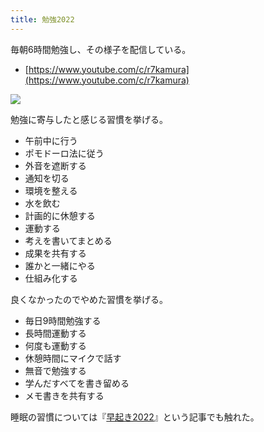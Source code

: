 ```yaml
---
title: 勉強2022
---
```

毎朝6時間勉強し、その様子を配信している。

*   [https://www.youtube.com/c/r7kamura](https://www.youtube.com/c/r7kamura)

![](https://lh3.googleusercontent.com/docs/ADP-6oFMcwEVkKtmanUtzLENiznGkQgxpWMqSP6W1xGmJ_6hyp91ey8Okvv4xaytxO_8Xkd8Ne6lKZ3nky_YtULcc_xhJmTUajE1v7znzZynbSCgshG2YeLbMOJE4or0KYsoeoMe3ME22fiStmry7sca4r4Kkj2bwlrbT8AegR4KFQq6d4vXshWXHlsAdLixiSJP7X_thXxsH6SFQBJSvRnREQaNyqxGS7a0VTbtkVQiks55R4UaHRZFNflMZHiBL9CEnNkWbxMm7eoG8kANWyxbx6ChcOmO4yaxy6nmoweDJl1oVo9SzUfYe0MlAtL05UEFsNAdE5qAM7uxWEGiO5ZpWDxI3VDlWR8sjxKFmxFNe7XEmfN1sS1Uv6t5uzg958OpqZ1FOSZ5eOIgugQPucFnJdoqdMqRctt5-ZNDMyCH-WbIqQz_7ercNyAKFERD8_-R6kos8qDGCPtJ91rCGgqh3xR8jzacFkxr0RdDQzH_f3HjbeMIYW06BW9hrH_JA8mbyh1pGMXIa8GZiqU_OGPjJLG7kANqGJF88Gz0MFyEOTNifaBHTZ50ffPpnXtICJXX-8cmPyZiqYvBuIC0C1s_-jqGzpw9fz9JfiF5FNaBQOsdyt6CWAdbKwHP0shJYIZo_bia5JEhCbM9-aCcMb5NmWUk-6auTX5sw67zgCMISteS3CwmNYupEeV3i7KbjM4rQXSH02Q2YvgLi7EOwaJP92zoCPmGtT2h9RcVwjTIKBM0D33Y-xoaMSHrmztBSOa-DFXP565NEhLkOgmlMgnqmxHjUkotI85jTQdeI5EXXIe-x5cXjFyRpTp6mQMr6guGD9DNTJwJDSPUrPrw107n9v6wRB2SI_Gr_3iI6ZbWzb-4FAZsSkmMkfJE7azNoagWeJxZ0vuWsdoAiQF84-g5JrBYEoazHKvs6lLYL2jMzI679E3wehKieYmzhsUTotnHWuo6jQ6058UZSGrnJve3xZ5B0iJmDKzOfysGWCm74vJABaAcWGjuBtAS37xTCQU2fqUiKdqGIsMOl4C5AMt1bdWkqJiQTK18bcOwf8_yhScNuAZMI_GKiWEX_AwWc2O-73wt2bu7yhG6CqNLDPkVtlGXIQiUl7aLQLC4QXOvKK5WJEE5svJ0omjzzSTpJogBitTUybupW6w982axjoek90s3kZOXyBSxQqKkL36VA0jer_ef-lv4UohBE4lVQ6PZgU6Ebp9HtZ87Rf6FPdYw9n3e4PwxPZA3bWXlYJ10_5eA_fX8WA)

勉強に寄与したと感じる習慣を挙げる。

*   午前中に行う
*   ポモドーロ法に従う
*   外音を遮断する
*   通知を切る
*   環境を整える
*   水を飲む
*   計画的に休憩する
*   運動する
*   考えを書いてまとめる
*   成果を共有する
*   誰かと一緒にやる
*   仕組み化する

良くなかったのでやめた習慣を挙げる。

*   毎日9時間勉強する
*   長時間運動する
*   何度も運動する
*   休憩時間にマイクで話す
*   無音で勉強する
*   学んだすべてを書き留める
*   メモ書きを共有する

睡眠の習慣については『[早起き2022](https://r7kamura.com/articles/2022-06-21-good-morning-2022)』という記事でも触れた。
